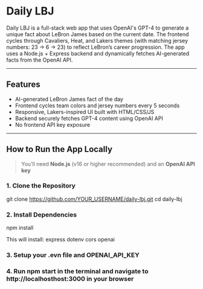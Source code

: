 # Daily LBJ
Daily LBJ is a full-stack web app that uses OpenAI's GPT-4 to generate a unique fact about LeBron James based on the current date. The frontend cycles through Cavaliers, Heat, and Lakers themes (with matching jersey numbers: 23 → 6 → 23) to reflect LeBron’s career progression. The app uses a Node.js + Express backend and dynamically fetches AI-generated facts from the OpenAI API.

---

## Features

- AI-generated LeBron James fact of the day
- Frontend cycles team colors and jersey numbers every 5 seconds
- Responsive, Lakers-inspired UI built with HTML/CSS/JS
- Backend securely fetches GPT-4 content using OpenAI API
- No frontend API key exposure

---

##  How to Run the App Locally

> You’ll need **Node.js** (v16 or higher recommended) and an **OpenAI API key**

### 1. Clone the Repository

git clone https://github.com/YOUR_USERNAME/daily-lbj.git
cd daily-lbj


### 2. Install Dependencies
npm install

This will install:
express
dotenv
cors
openai

### 3. Setup your .evn file and OPENAI_API_KEY

### 4. Run npm start in the terminal and navigate to http://localhosthost:3000 in your browser